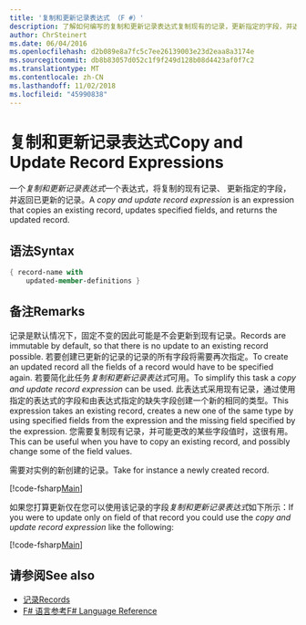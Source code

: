 ```yaml
---
title: '复制和更新记录表达式 （F #）'
description: 了解如何编写的复制和更新记录表达式复制现有的记录，更新指定的字段，并返回已更新的记录。
author: ChrSteinert
ms.date: 06/04/2016
ms.openlocfilehash: d2b089e8a7fc5c7ee26139003e23d2eaa8a3174e
ms.sourcegitcommit: db8b83057d052c1f9f249d128b08d4423af0f7c2
ms.translationtype: MT
ms.contentlocale: zh-CN
ms.lasthandoff: 11/02/2018
ms.locfileid: "45990838"
---
```

# <a name="copy-and-update-record-expressions"></a><span data-ttu-id="c4d75-103">复制和更新记录表达式</span><span class="sxs-lookup"><span data-stu-id="c4d75-103">Copy and Update Record Expressions</span></span>

<span data-ttu-id="c4d75-104">一个*复制和更新记录表达式*一个表达式，将复制的现有记录、 更新指定的字段，并返回已更新的记录。</span><span class="sxs-lookup"><span data-stu-id="c4d75-104">A *copy and update record expression* is an expression that copies an existing record, updates specified fields, and returns the updated record.</span></span>

## <a name="syntax"></a><span data-ttu-id="c4d75-105">语法</span><span class="sxs-lookup"><span data-stu-id="c4d75-105">Syntax</span></span>

```fsharp
{ record-name with
    updated-member-definitions }
```

## <a name="remarks"></a><span data-ttu-id="c4d75-106">备注</span><span class="sxs-lookup"><span data-stu-id="c4d75-106">Remarks</span></span>

<span data-ttu-id="c4d75-107">记录是默认情况下，固定不变的因此可能是不会更新到现有记录。</span><span class="sxs-lookup"><span data-stu-id="c4d75-107">Records are immutable by default, so that there is no update to an existing record possible.</span></span> <span data-ttu-id="c4d75-108">若要创建已更新的记录的记录的所有字段将需要再次指定。</span><span class="sxs-lookup"><span data-stu-id="c4d75-108">To create an updated record all the fields of a record would have to be specified again.</span></span> <span data-ttu-id="c4d75-109">若要简化此任务*复制和更新记录表达式*可用。</span><span class="sxs-lookup"><span data-stu-id="c4d75-109">To simplify this task a *copy and update record expression* can be used.</span></span> <span data-ttu-id="c4d75-110">此表达式采用现有记录，通过使用指定的表达式的字段和由表达式指定的缺失字段创建一个新的相同的类型。</span><span class="sxs-lookup"><span data-stu-id="c4d75-110">This expression takes an existing record, creates a new one of the same type by using specified fields from the expression and the missing field specified by the expression.</span></span>
<span data-ttu-id="c4d75-111">您需要复制现有记录，并可能更改的某些字段值时，这很有用。</span><span class="sxs-lookup"><span data-stu-id="c4d75-111">This can be useful when you have to copy an existing record, and possibly change some of the field values.</span></span>

<span data-ttu-id="c4d75-112">需要对实例的新创建的记录。</span><span class="sxs-lookup"><span data-stu-id="c4d75-112">Take for instance a newly created record.</span></span>

[!code-fsharp[Main](../../../samples/snippets/fsharp/lang-ref-1/snippet1905.fs)]

<span data-ttu-id="c4d75-113">如果您打算更新仅在您可以使用该记录的字段*复制和更新记录表达式*如下所示：</span><span class="sxs-lookup"><span data-stu-id="c4d75-113">If you were to update only on field of that record you could use the *copy and update record expression* like the following:</span></span>

[!code-fsharp[Main](../../../samples/snippets/fsharp/lang-ref-1/snippet1906.fs)]

## <a name="see-also"></a><span data-ttu-id="c4d75-114">请参阅</span><span class="sxs-lookup"><span data-stu-id="c4d75-114">See also</span></span>

- [<span data-ttu-id="c4d75-115">记录</span><span class="sxs-lookup"><span data-stu-id="c4d75-115">Records</span></span>](records.md)
- [<span data-ttu-id="c4d75-116">F# 语言参考</span><span class="sxs-lookup"><span data-stu-id="c4d75-116">F# Language Reference</span></span>](index.md)
